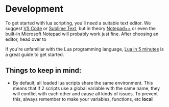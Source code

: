 # Development

To get started with lua scripting, you'll need a suitable text editor. We suggest [VS Code](https://code.visualstudio.com/) or [Sublime Text](https://www.sublimetext.com/), but in theory [Notepad++](https://notepad-plus-plus.org/download/) or even the built-in Microsoft Notepad will probably work just fine. After choosing an editor, head over to

If you're unfamiliar with the Lua programming language, [Lua in 5 minutes](https://learnxinyminutes.com/docs/lua/) is a great guide to get started.

## Things to keep in mind:

- By default, all loaded lua scripts share the same environment. This means that if 2 scripts use a global variable with the same name, they will conflict with each other and cause all kinds of issues. To prevent this, always remember to make your variables, functions, etc **local**
